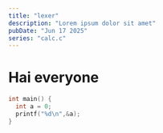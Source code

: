```yaml
---
title: "lexer"
description: "Lorem ipsum dolor sit amet"
pubDate: "Jun 17 2025"
series: "calc.c"
---
```


# Hai everyone

```c
int main() {
  int a = 0;
  printf("%d\n",&a);
}
```
